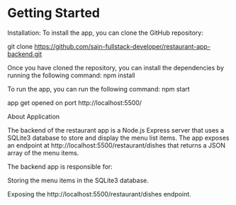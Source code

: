 # Getting Started

Installation:
To install the app, you can clone the GitHub repository:

git clone https://github.com/sain-fullstack-developer/restaurant-app-backend.git

Once you have cloned the repository, you can install the dependencies by running the following command:
npm install

To run the app, you can run the following command:
npm start

app get opened on port http://localhost:5500/

About Application

The backend of the restaurant app is a Node.js Express server that uses a SQLite3 database to store and display the menu list items. The app exposes an endpoint at http://localhost:5500/restaurant/dishes that returns a JSON array of the menu items.

The backend app is responsible for:

Storing the menu items in the SQLite3 database.

Exposing the http://localhost:5500/restaurant/dishes endpoint.
